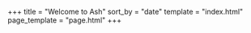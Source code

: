 +++
title = "Welcome to Ash"
sort_by = "date"
template = "index.html"
page_template = "page.html"
+++